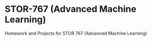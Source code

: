 # STOR-767 (Advanced Machine Learning)

Homework and Projects for STOR 767 (Advanced Machine Learning)

